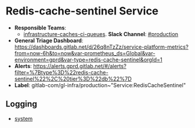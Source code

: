 <!-- MARKER: do not edit this section directly. Edit services/service-catalog.yml then run scripts/generate-docs -->
#  Redis-cache-sentinel Service

* **Responsible Teams**:
  * [infrastructure-caches-ci-queues](https://about.gitlab.com/handbook/engineering/infrastructure/team/reliability/). **Slack Channel**: [#production](https://gitlab.slack.com/archives/production)
* **General Triage Dashboard**: https://dashboards.gitlab.net/d/26q8nTzZz/service-platform-metrics?from=now-6h&to=now&var-prometheus_ds=Global&var-environment=gprd&var-type=redis-cache-sentinel&orgId=1
* **Alerts**: https://alerts.gprd.gitlab.net/#/alerts?filter=%7Btype%3D%22redis-cache-sentinel%22%2C%20tier%3D%22db%22%7D
* **Label**: gitlab-com/gl-infra/production~"Service:RedisCacheSentinel"

## Logging

* [system](https://log.gprd.gitlab.net/goto/0b28cb1d20663b4359f8bc05995a22ad)

<!-- END_MARKER -->
